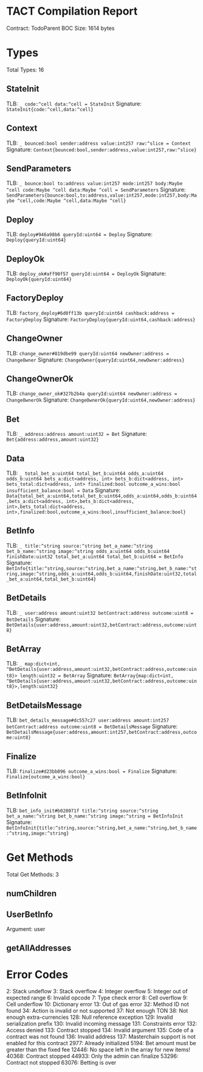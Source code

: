 # TACT Compilation Report
Contract: TodoParent
BOC Size: 1614 bytes

# Types
Total Types: 16

## StateInit
TLB: `_ code:^cell data:^cell = StateInit`
Signature: `StateInit{code:^cell,data:^cell}`

## Context
TLB: `_ bounced:bool sender:address value:int257 raw:^slice = Context`
Signature: `Context{bounced:bool,sender:address,value:int257,raw:^slice}`

## SendParameters
TLB: `_ bounce:bool to:address value:int257 mode:int257 body:Maybe ^cell code:Maybe ^cell data:Maybe ^cell = SendParameters`
Signature: `SendParameters{bounce:bool,to:address,value:int257,mode:int257,body:Maybe ^cell,code:Maybe ^cell,data:Maybe ^cell}`

## Deploy
TLB: `deploy#946a98b6 queryId:uint64 = Deploy`
Signature: `Deploy{queryId:uint64}`

## DeployOk
TLB: `deploy_ok#aff90f57 queryId:uint64 = DeployOk`
Signature: `DeployOk{queryId:uint64}`

## FactoryDeploy
TLB: `factory_deploy#6d0ff13b queryId:uint64 cashback:address = FactoryDeploy`
Signature: `FactoryDeploy{queryId:uint64,cashback:address}`

## ChangeOwner
TLB: `change_owner#819dbe99 queryId:uint64 newOwner:address = ChangeOwner`
Signature: `ChangeOwner{queryId:uint64,newOwner:address}`

## ChangeOwnerOk
TLB: `change_owner_ok#327b2b4a queryId:uint64 newOwner:address = ChangeOwnerOk`
Signature: `ChangeOwnerOk{queryId:uint64,newOwner:address}`

## Bet
TLB: `_ address:address amount:uint32 = Bet`
Signature: `Bet{address:address,amount:uint32}`

## Data
TLB: `_ total_bet_a:uint64 total_bet_b:uint64 odds_a:uint64 odds_b:uint64 bets_a:dict<address, int> bets_b:dict<address, int> bets_total:dict<address, int> finalized:bool outcome_a_wins:bool insufficient_balance:bool = Data`
Signature: `Data{total_bet_a:uint64,total_bet_b:uint64,odds_a:uint64,odds_b:uint64,bets_a:dict<address, int>,bets_b:dict<address, int>,bets_total:dict<address, int>,finalized:bool,outcome_a_wins:bool,insufficient_balance:bool}`

## BetInfo
TLB: `_ title:^string source:^string bet_a_name:^string bet_b_name:^string image:^string odds_a:uint64 odds_b:uint64 finishDate:uint32 total_bet_a:uint64 total_bet_b:uint64 = BetInfo`
Signature: `BetInfo{title:^string,source:^string,bet_a_name:^string,bet_b_name:^string,image:^string,odds_a:uint64,odds_b:uint64,finishDate:uint32,total_bet_a:uint64,total_bet_b:uint64}`

## BetDetails
TLB: `_ user:address amount:uint32 betContract:address outcome:uint8 = BetDetails`
Signature: `BetDetails{user:address,amount:uint32,betContract:address,outcome:uint8}`

## BetArray
TLB: `_ map:dict<int, ^BetDetails{user:address,amount:uint32,betContract:address,outcome:uint8}> length:uint32 = BetArray`
Signature: `BetArray{map:dict<int, ^BetDetails{user:address,amount:uint32,betContract:address,outcome:uint8}>,length:uint32}`

## BetDetailsMessage
TLB: `bet_details_message#dc557c27 user:address amount:int257 betContract:address outcome:uint8 = BetDetailsMessage`
Signature: `BetDetailsMessage{user:address,amount:int257,betContract:address,outcome:uint8}`

## Finalize
TLB: `finalize#d23bb096 outcome_a_wins:bool = Finalize`
Signature: `Finalize{outcome_a_wins:bool}`

## BetInfoInit
TLB: `bet_info_init#b028071f title:^string source:^string bet_a_name:^string bet_b_name:^string image:^string = BetInfoInit`
Signature: `BetInfoInit{title:^string,source:^string,bet_a_name:^string,bet_b_name:^string,image:^string}`

# Get Methods
Total Get Methods: 3

## numChildren

## UserBetInfo
Argument: user

## getAllAddresses

# Error Codes
2: Stack undeflow
3: Stack overflow
4: Integer overflow
5: Integer out of expected range
6: Invalid opcode
7: Type check error
8: Cell overflow
9: Cell underflow
10: Dictionary error
13: Out of gas error
32: Method ID not found
34: Action is invalid or not supported
37: Not enough TON
38: Not enough extra-currencies
128: Null reference exception
129: Invalid serialization prefix
130: Invalid incoming message
131: Constraints error
132: Access denied
133: Contract stopped
134: Invalid argument
135: Code of a contract was not found
136: Invalid address
137: Masterchain support is not enabled for this contract
2977: Already initialized
5194: Bet amount must be greater than the fixed fee
12446: No space left in the array for new items!
40368: Contract stopped
44933: Only the admin can finalize
53296: Contract not stopped
63076: Betting is over